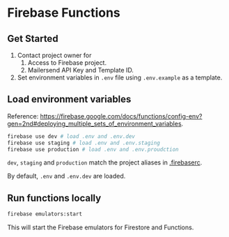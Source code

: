 # Firebase Functions

## Get Started

1. Contact project owner for
   1. Access to Firebase project.
   2. Mailersend API Key and Template ID.
2. Set environment variables in `.env` file using `.env.example` as a template.

## Load environment variables

Reference: <https://firebase.google.com/docs/functions/config-env?gen=2nd#deploying_multiple_sets_of_environment_variables>.

```bash
firebase use dev # load .env and .env.dev
firebase use staging # load .env and .env.staging
firebase use production # load .env and .env.proudction
```

`dev`, `staging` and `production` match the project aliases in [.firebaserc](../.firebaserc).

By default, `.env` and `.env.dev` are loaded.

## Run functions locally

```bash
firebase emulators:start
```

This will start the Firebase emulators for Firestore and Functions.
